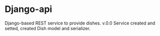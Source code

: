 # Django-api

Django-based REST service to provide dishes.
 v.0.0
 Service created and setted, created Dish model and serializer.
